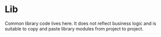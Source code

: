 # Lib

Common library code lives here. It does not reflect business logic and is suitable to copy and paste library modules from
project to project.
